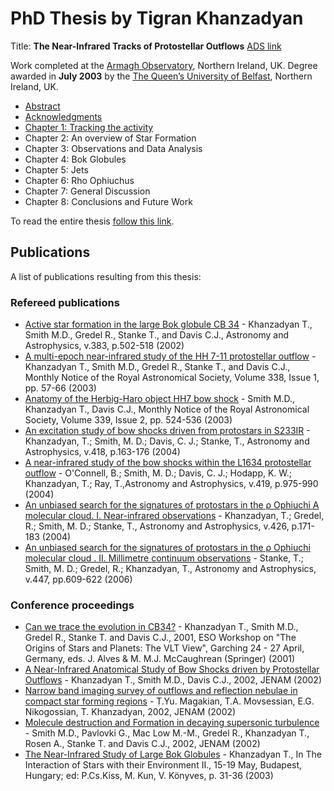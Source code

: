 
# PhD Thesis by Tigran Khanzadyan

Title: **The Near-Infrared Tracks of Protostellar Outflows** [ADS link](http://adsabs.harvard.edu/abs/2003PhDT.........7K)

Work completed at the [Armagh Observatory](http://www.arm.ac.uk/), Northern Ireland, UK. Degree awarded in **July 2003** by the [The Queen’s University of Belfast](https://www.qub.ac.uk/), Northern Ireland, UK.

*   [Abstract](Abstract.md)
*   [Acknowledgments](Acknowledgments.md)
*   [Chapter 1: Tracking the activity](Chapter-1.md)
*   Chapter 2: An overview of Star Formation
*   Chapter 3: Observations and Data Analysis
*   Chapter 4: Bok Globules
*   Chapter 5: Jets
*   Chapter 6: Rho Ophiuchus
*   Chapter 7: General Discussion
*   Chapter 8: Conclusions and Future Work

To read the entire thesis [follow this link](https://www.researchgate.net/profile/Tigran_Khanzadyan/publication/236345199_The_Near-Infrared_Tracks_of_Protostellar_Outflows/links/0c960517d74904c0db000000.pdf).

## Publications

A list of publications resulting from this thesis:

### Refereed publications

*   [Active star formation in the large Bok globule CB 34](http://adsabs.harvard.edu/abs/2002A%26A...383..502K) - Khanzadyan T., Smith M.D., Gredel R., Stanke T., and Davis C.J., Astronomy and Astrophysics, v.383, p.502-518 (2002)
*   [A multi-epoch near-infrared study of the HH 7-11 protostellar outflow](http://adsabs.harvard.edu/abs/2003MNRAS.338...57K) - Khanzadyan T., Smith M.D., Gredel R., Stanke T., and Davis C.J., Monthly Notice of the Royal Astronomical Society, Volume 338, Issue 1, pp. 57-66 (2003)
*   [Anatomy of the Herbig-Haro object HH7 bow shock](http://adsabs.harvard.edu/abs/2003MNRAS.339..524S) - Smith M.D., Khanzadyan T., Davis C.J., Monthly Notice of the Royal Astronomical Society, Volume 339, Issue 2, pp. 524-536 (2003)
*   [An excitation study of bow shocks driven from protostars in S233IR](http://adsabs.harvard.edu/abs/2004A%26A...418..163K) - Khanzadyan, T.; Smith, M. D.; Davis, C. J.; Stanke, T., Astronomy and Astrophysics, v.418, p.163-176 (2004)
*   [A near-infrared study of the bow shocks within the L1634 protostellar outflow](http://adsabs.harvard.edu/abs/2004A%26A...419..975O) - O'Connell, B.; Smith, M. D.; Davis, C. J.; Hodapp, K. W.; Khanzadyan, T.; Ray, T.,Astronomy and Astrophysics, v.419, p.975-990 (2004)
*   [An unbiased search for the signatures of protostars in the ρ Ophiuchi A molecular cloud. I. Near-infrared observations](http://adsabs.harvard.edu/abs/2004A%26A...426..171K) - 	Khanzadyan, T.; Gredel, R.; Smith, M. D.; Stanke, T., Astronomy and Astrophysics, v.426, p.171-183 (2004)
*   [An unbiased search for the signatures of protostars in the ρ Ophiuchi molecular cloud . II. Millimetre continuum observations](http://adsabs.harvard.edu/abs/2006A%26A...447..609S) - 	Stanke, T.; Smith, M. D.; Gredel, R.; Khanzadyan, T., Astronomy and Astrophysics, v.447, pp.609-622 (2006)


### Conference proceedings

*   [Can we trace the evolution in CB34?](https://www.researchgate.net/publication/236345078_Can_We_Trace_the_Evolution_in_CB34) - Khanzadyan T., Smith M.D., Gredel R., Stanke T. and Davis C.J., 2001, ESO Workshop on "The Origins of Stars and Planets: The VLT View", Garching 24 - 27 April, Germany, eds. J. Alves & M. M.J. McCaughrean (Springer) (2001)
*   [A Near-Infrared Anatomical Study of Bow Shocks driven by Protostellar Outflows](https://www.researchgate.net/publication/236345032_Near-Infrared_Anatomical_Study_of_Bow_Shocks_driven_by_Protostellar_Outflows) - Khanzadyan T., Smith M.D., Davis C.J., 2002, JENAM (2002)
*   [Narrow band imaging survey of outflows and reflection nebulae in compact star forming regions](https://www.researchgate.net/publication/236345054_Narrow_band_imaging_survey_of_outflows_and_reflection_nebulae_in_compact_star_forming_region) - T.Yu. Magakian, T.A. Movsessian, E.G. Nikogossian, T. Khanzadyan, 2002, JENAM (2002)
*   [Molecule destruction and Formation in decaying supersonic turbulence](http://adsabs.harvard.edu/abs/2004Ap%26SS.289..333S) - Smith M.D., Pavlovki G., Mac Low M.-M., Gredel R., Khanzadyan T., Rosen A., Stanke T. and Davis C.J., 2002, JENAM (2002)
*   [The Near-Infrared Study of Large Bok Globules](http://adsabs.harvard.edu/abs/2003CoKon.103...31K) - Khanzadyan T., In The Interaction of Stars with their Environment II., 15-19 May, Budapest, Hungary; ed: P.Cs.Kiss, M. Kun, V. Könyves, p. 31-36 (2003)
